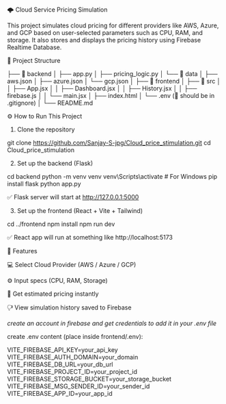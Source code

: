 🌩️ Cloud Service Pricing Simulation

This project simulates cloud pricing for different providers like AWS, Azure, and GCP based on user-selected parameters such as CPU, RAM, and storage. It also stores and displays the pricing history using Firebase Realtime Database.

📁 Project Structure

├── 📂 backend
│   ├── app.py
│   ├── pricing_logic.py
│   └── 📂 data
│       ├── aws.json
│       ├── azure.json
│       └── gcp.json
│
├── 📂 frontend
│   ├── 📂 src
│   │   ├── App.jsx
│   │   ├── Dashboard.jsx
│   │   ├── History.jsx
│   │   ├── firebase.js
│   │   └── main.jsx
│   ├── index.html
│   └── .env (🔐 should be in .gitignore)
│
└── README.md


⚙️ How to Run This Project

1. Clone the repository

git clone https://github.com/Sanjay-S-jpg/Cloud_price_stimulation.git
cd Cloud_price_stimulation

2. Set up the backend (Flask)

cd backend
python -m venv venv
venv\Scripts\activate    # For Windows
pip install flask
python app.py

✅ Flask server will start at http://127.0.0.1:5000

3. Set up the frontend (React + Vite + Tailwind)

cd ../frontend
npm install
npm run dev

✅ React app will run at something like http://localhost:5173

🧐 Features

💻 Select Cloud Provider (AWS / Azure / GCP)

⚙️ Input specs (CPU, RAM, Storage)

💸 Get estimated pricing instantly

🖓 View simulation history saved to Firebase

*create an account in firebase and get credentials to add it in your .env file*

create .env content (place inside frontend/.env):

VITE_FIREBASE_API_KEY=your_api_key
VITE_FIREBASE_AUTH_DOMAIN=your_domain
VITE_FIREBASE_DB_URL=your_db_url
VITE_FIREBASE_PROJECT_ID=your_project_id
VITE_FIREBASE_STORAGE_BUCKET=your_storage_bucket
VITE_FIREBASE_MSG_SENDER_ID=your_sender_id
VITE_FIREBASE_APP_ID=your_app_id
